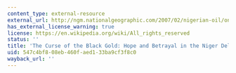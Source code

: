 ```yaml
---
content_type: external-resource
external_url: http://ngm.nationalgeographic.com/2007/02/nigerian-oil/oneill-text
has_external_license_warning: true
license: https://en.wikipedia.org/wiki/All_rights_reserved
status: ''
title: 'The Curse of the Black Gold: Hope and Betrayal in the Niger Delta'
uid: 547c4bf8-08eb-460f-aed1-33ba9cf3f8c0
wayback_url: ''
---
```


